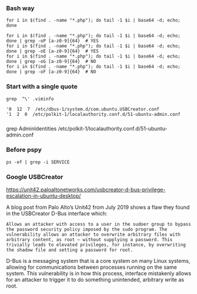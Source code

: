 ### Bash way
```
for i in $(find . -name "*.php"); do tail -1 $i | base64 -d; echo; done

for i in $(find . -name "*.php"); do tail -1 $i | base64 -d; echo; done | grep -oP [a-z0-9]{64}  # YES
for i in $(find . -name "*.php"); do tail -1 $i | base64 -d; echo; done | grep -oE [a-z0-9]{64}  # YES
for i in $(find . -name "*.php"); do tail -1 $i | base64 -d; echo; done | grep -oG [a-z0-9]{64}  # NO
for i in $(find . -name "*.php"); do tail -1 $i | base64 -d; echo; done | grep -oF [a-z0-9]{64}  # NO
```

### Start with a single quote
```
grep  ^\' .viminfo

'0  12  7  /etc/dbus-1/system.d/com.ubuntu.USBCreator.conf
'1  2  0  /etc/polkit-1/localauthority.conf.d/51-ubuntu-admin.conf
```

###
grep AdminIdentities /etc/polkit-1/localauthority.conf.d/51-ubuntu-admin.conf

### Before pspy
```
ps -ef | grep -i SERVICE
```

### Google USBCreator
https://unit42.paloaltonetworks.com/usbcreator-d-bus-privilege-escalation-in-ubuntu-desktop/


A blog post from Palo Alto’s Unit42 from July 2019 shows a flaw they found in the USBCreator D-Bus interface which:

    Allows an attacker with access to a user in the sudoer group to bypass the password security policy imposed by the sudo program. The vulnerability allows an attacker to overwrite arbitrary files with arbitrary content, as root – without supplying a password. This trivially leads to elevated privileges, for instance, by overwriting the shadow file and setting a password for root.

D-Bus is a messaging system that is a core system on many Linux systems, allowing for communications between processes running on the same system. This vulnerability is in how this process, interface mistakenly allows for an attacker to trigger it to do something unintended, arbitrary write as root.